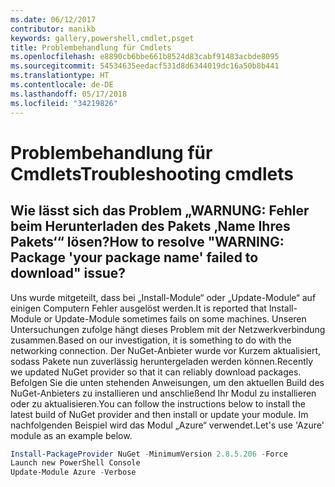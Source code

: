 ```yaml
---
ms.date: 06/12/2017
contributor: manikb
keywords: gallery,powershell,cmdlet,psget
title: Problembehandlung für Cmdlets
ms.openlocfilehash: e8890cb6bbe661b8524d83cabf91483acbde8095
ms.sourcegitcommit: 54534635eedacf531d8d6344019dc16a50b8b441
ms.translationtype: HT
ms.contentlocale: de-DE
ms.lasthandoff: 05/17/2018
ms.locfileid: "34219826"
---
```

# <a name="troubleshooting-cmdlets"></a><span data-ttu-id="5804d-103">Problembehandlung für Cmdlets</span><span class="sxs-lookup"><span data-stu-id="5804d-103">Troubleshooting cmdlets</span></span>

## <a name="how-to-resolve-warning-package-your-package-name-failed-to-download-issue"></a><span data-ttu-id="5804d-104">Wie lässt sich das Problem „WARNUNG: Fehler beim Herunterladen des Pakets ‚Name Ihres Pakets‘“ lösen?</span><span class="sxs-lookup"><span data-stu-id="5804d-104">How to resolve "WARNING: Package 'your package name' failed to download" issue?</span></span>

<span data-ttu-id="5804d-105">Uns wurde mitgeteilt, dass bei „Install-Module“ oder „Update-Module“ auf einigen Computern Fehler ausgelöst werden.</span><span class="sxs-lookup"><span data-stu-id="5804d-105">It is reported that Install-Module or Update-Module sometimes fails on some machines.</span></span>
<span data-ttu-id="5804d-106">Unseren Untersuchungen zufolge hängt dieses Problem mit der Netzwerkverbindung zusammen.</span><span class="sxs-lookup"><span data-stu-id="5804d-106">Based on our investigation, it is something to do with the networking connection.</span></span>
<span data-ttu-id="5804d-107">Der NuGet-Anbieter wurde vor Kurzem aktualisiert, sodass Pakete nun zuverlässig heruntergeladen werden können.</span><span class="sxs-lookup"><span data-stu-id="5804d-107">Recently we updated NuGet provider so that it can reliably download packages.</span></span>
<span data-ttu-id="5804d-108">Befolgen Sie die unten stehenden Anweisungen, um den aktuellen Build des NuGet-Anbieters zu installieren und anschließend Ihr Modul zu installieren oder zu aktualisieren.</span><span class="sxs-lookup"><span data-stu-id="5804d-108">You can follow the instructions below to install the latest build of NuGet provider and then install or update your module.</span></span>
<span data-ttu-id="5804d-109">Im nachfolgenden Beispiel wird das Modul „Azure“ verwendet.</span><span class="sxs-lookup"><span data-stu-id="5804d-109">Let's use 'Azure' module as an example below.</span></span>

```powershell
Install-PackageProvider NuGet -MinimumVersion 2.8.5.206 -Force
Launch new PowerShell Console
Update-Module Azure -Verbose
```